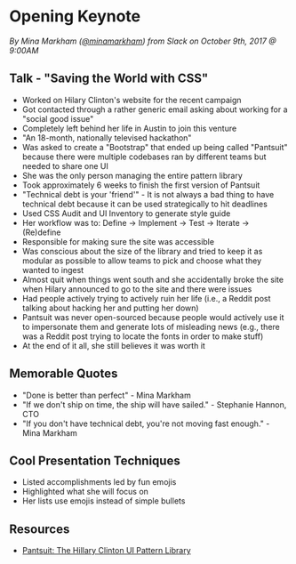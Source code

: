 # Opening Keynote
*By Mina Markham ([@minamarkham](https://twitter.com/minamarkham)) from Slack on October 9th, 2017 @ 9:00AM*

## Talk - "Saving the World with CSS"

- Worked on Hilary Clinton's website for the recent campaign
- Got contacted through a rather generic email asking about working for a "social good issue"
- Completely left behind her life in Austin to join this venture
- "An 18-month, nationally televised hackathon"
- Was asked to create a "Bootstrap" that ended up being called "Pantsuit" because there were multiple codebases ran by different teams but needed to share one UI
- She was the only person managing the entire pattern library
- Took approximately 6 weeks to finish the first version of Pantsuit
- "Technical debt is your 'friend'" - It is not always a bad thing to have technical debt because it can be used strategically to hit deadlines
- Used CSS Audit and UI Inventory to generate style guide
- Her workflow was to: Define -> Implement -> Test -> Iterate -> (Re)define
- Responsible for making sure the site was accessible
- Was conscious about the size of the library and tried to keep it as modular as possible to allow teams to pick and choose what they wanted to ingest
- Almost quit when things went south and she accidentally broke the site when Hilary announced to go to the site and there were issues
- Had people actively trying to actively ruin her life (i.e., a Reddit post talking about hacking her and putting her down)
- Pantsuit was never open-sourced because people would actively use it to impersonate them and generate lots of misleading news (e.g., there was a Reddit post trying to locate the fonts in order to make stuff)
- At the end of it all, she still believes it was worth it


## Memorable Quotes

- "Done is better than perfect" - Mina Markham
- "If we don't ship on time, the ship will have sailed." - Stephanie Hannon, CTO
- "If you don't have technical debt, you're not moving fast enough." - Mina Markham

## Cool Presentation Techniques

- Listed accomplishments led by fun emojis
- Highlighted what she will focus on
- Her lists use emojis instead of simple bullets

## Resources

- [Pantsuit: The Hillary Clinton UI Pattern Library](http://mina.so/pantsuit-post)
